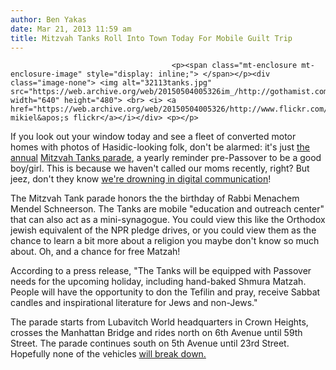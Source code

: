 ```yaml
---
author: Ben Yakas
date: Mar 21, 2013 11:59 am
title: Mitzvah Tanks Roll Into Town Today For Mobile Guilt Trip
---
```


	
										<p><span class="mt-enclosure mt-enclosure-image" style="display: inline;"> </span></p><div class="image-none"> <img alt="32113tanks.jpg" src="https://web.archive.org/web/20150504005326im_/http://gothamist.com/attachments/byakas/32113tanks.jpg" width="640" height="480"> <br> <i> <a href="https://web.archive.org/web/20150504005326/http://www.flickr.com/photos/43444831@N07/4465852774/">susan mikiel&apos;s flickr</a></i></div> <p></p>

<p>If you look out your window today and see a fleet of converted motor homes with photos of Hasidic-looking folk, don&apos;t be alarmed: it&apos;s just <a href="https://web.archive.org/web/20150504005326/http://gothamist.com/2012/04/03/dont_be_alarmed_thats_just_the_mitz.php">the annual</a> <a href="https://web.archive.org/web/20150504005326/http://www.mitzvahtank.com/templates/articlecco_cdo/aid/1820534/jewish/Annual-Mitzvah-Tank-Parade.htm">Mitzvah Tanks parade</a>, a yearly reminder pre-Passover to be a good boy/girl. This is because we haven&apos;t called our moms recently, right? But jeez, don&apos;t they know <a href="https://web.archive.org/web/20150504005326/http://gothamist.com/2013/03/10/grumpy_ny_times_columnist_hates_tha.php">we&apos;re drowning in digital communication</a>!</p>

<p>The Mitzvah Tank parade honors the the birthday of Rabbi Menachem Mendel Schneerson. The Tanks are mobile &quot;education and outreach center&quot; that can also act as a mini-synagogue. You could view this like the Orthodox jewish equivalent of the NPR pledge drives, or you could view them as the chance to learn a bit more about a religion you maybe don&apos;t know so much about. Oh, and a chance for free Matzah!</p>

<p>According to a press release, &quot;The Tanks will be equipped with Passover needs for the upcoming holiday, including hand-baked Shmura Matzah. People will have the opportunity to don the Tefilin and pray, receive Sabbat candles and inspirational literature for Jews and non-Jews.&quot;</p>

<p>The parade starts from Lubavitch World headquarters in Crown Heights, crosses the Manhattan Bridge and rides north on 6th Avenue until 59th Street. The parade continues south on 5th Avenue until 23rd Street. Hopefully none of the vehicles <a href="https://web.archive.org/web/20150504005326/http://www.telegraph.co.uk/news/worldnews/barackobama/9943357/Barack-Obama-in-Israel-the-Beast-limo-breaks-down.html">will break down.</a></p>					
										
									
				